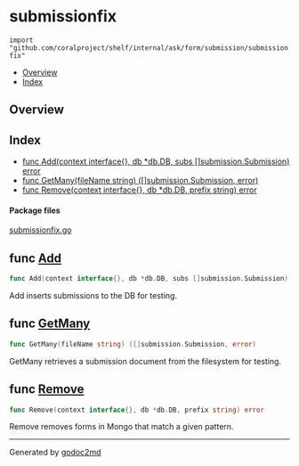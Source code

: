 

# submissionfix
`import "github.com/coralproject/shelf/internal/ask/form/submission/submissionfix"`

* [Overview](#pkg-overview)
* [Index](#pkg-index)

## <a name="pkg-overview">Overview</a>



## <a name="pkg-index">Index</a>
* [func Add(context interface{}, db *db.DB, subs []submission.Submission) error](#Add)
* [func GetMany(fileName string) ([]submission.Submission, error)](#GetMany)
* [func Remove(context interface{}, db *db.DB, prefix string) error](#Remove)


#### <a name="pkg-files">Package files</a>
[submissionfix.go](/src/github.com/coralproject/shelf/internal/ask/form/submission/submissionfix/submissionfix.go) 





## <a name="Add">func</a> [Add](/src/target/submissionfix.go?s=771:847#L28)
``` go
func Add(context interface{}, db *db.DB, subs []submission.Submission) error
```
Add inserts submissions to the DB for testing.



## <a name="GetMany">func</a> [GetMany](/src/target/submissionfix.go?s=420:482#L10)
``` go
func GetMany(fileName string) ([]submission.Submission, error)
```
GetMany retrieves a submission document from the filesystem for testing.



## <a name="Remove">func</a> [Remove](/src/target/submissionfix.go?s=1057:1121#L39)
``` go
func Remove(context interface{}, db *db.DB, prefix string) error
```
Remove removes forms in Mongo that match a given pattern.








- - -
Generated by [godoc2md](http://godoc.org/github.com/davecheney/godoc2md)
